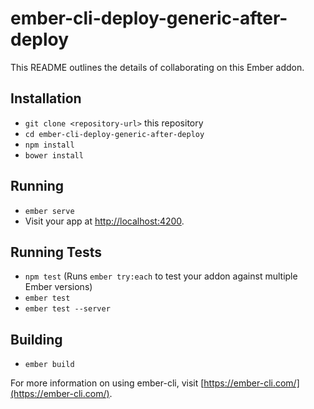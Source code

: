 # ember-cli-deploy-generic-after-deploy

This README outlines the details of collaborating on this Ember addon.

## Installation

* `git clone <repository-url>` this repository
* `cd ember-cli-deploy-generic-after-deploy`
* `npm install`
* `bower install`

## Running

* `ember serve`
* Visit your app at [http://localhost:4200](http://localhost:4200).

## Running Tests

* `npm test` (Runs `ember try:each` to test your addon against multiple Ember versions)
* `ember test`
* `ember test --server`

## Building

* `ember build`

For more information on using ember-cli, visit [https://ember-cli.com/](https://ember-cli.com/).
